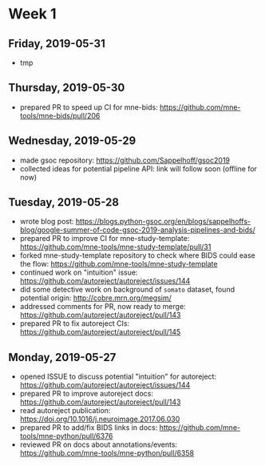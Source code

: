Week 1
======

Friday, 2019-05-31
------------------
- tmp

Thursday, 2019-05-30
---------------------
- prepared PR to speed up CI for mne-bids: https://github.com/mne-tools/mne-bids/pull/206

Wednesday, 2019-05-29
---------------------
- made gsoc repository: https://github.com/Sappelhoff/gsoc2019
- collected ideas for potential pipeline API: link will follow soon (offline for now)

Tuesday, 2019-05-28
-------------------
- wrote blog post: https://blogs.python-gsoc.org/en/blogs/sappelhoffs-blog/google-summer-of-code-gsoc-2019-analysis-pipelines-and-bids/
- prepared PR to improve CI for mne-study-template: https://github.com/mne-tools/mne-study-template/pull/31
- forked mne-study-template repository to check where BIDS could ease the flow: https://github.com/mne-tools/mne-study-template
- continued work on "intuition" issue: https://github.com/autoreject/autoreject/issues/144
- did some detective work on background of `somato` dataset, found potential origin: http://cobre.mrn.org/megsim/
- addressed comments for PR, now ready to merge: https://github.com/autoreject/autoreject/pull/143
- prepared PR to fix autoreject CIs: https://github.com/autoreject/autoreject/pull/145

Monday, 2019-05-27
------------------
- opened ISSUE to discuss potential "intuition" for autoreject: https://github.com/autoreject/autoreject/issues/144
- prepared PR to improve autoreject docs: https://github.com/autoreject/autoreject/pull/143
- read autoreject publication: https://doi.org/10.1016/j.neuroimage.2017.06.030
- prepared PR to add/fix BIDS links in docs: https://github.com/mne-tools/mne-python/pull/6376
- reviewed PR on docs about annotations/events: https://github.com/mne-tools/mne-python/pull/6358
